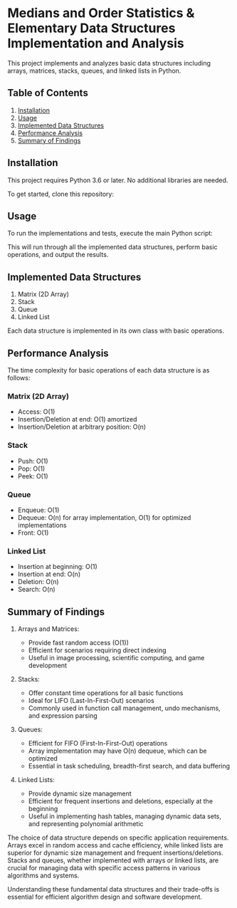 # Medians and Order Statistics & Elementary Data Structures Implementation and Analysis

This project implements and analyzes basic data structures including arrays, matrices, stacks, queues, and linked lists in Python.

## Table of Contents
1. [Installation](#installation)
2. [Usage](#usage)
3. [Implemented Data Structures](#implemented-data-structures)
4. [Performance Analysis](#performance-analysis)
5. [Summary of Findings](#summary-of-findings)

## Installation

This project requires Python 3.6 or later. No additional libraries are needed.

To get started, clone this repository:

## Usage

To run the implementations and tests, execute the main Python script:

This will run through all the implemented data structures, perform basic operations, and output the results.

## Implemented Data Structures

1. Matrix (2D Array)
2. Stack
3. Queue
4. Linked List

Each data structure is implemented in its own class with basic operations.

## Performance Analysis

The time complexity for basic operations of each data structure is as follows:

### Matrix (2D Array)
- Access: O(1)
- Insertion/Deletion at end: O(1) amortized
- Insertion/Deletion at arbitrary position: O(n)

### Stack
- Push: O(1)
- Pop: O(1)
- Peek: O(1)

### Queue
- Enqueue: O(1)
- Dequeue: O(n) for array implementation, O(1) for optimized implementations
- Front: O(1)

### Linked List
- Insertion at beginning: O(1)
- Insertion at end: O(n)
- Deletion: O(n)
- Search: O(n)

## Summary of Findings

1. Arrays and Matrices:
   - Provide fast random access (O(1))
   - Efficient for scenarios requiring direct indexing
   - Useful in image processing, scientific computing, and game development

2. Stacks:
   - Offer constant time operations for all basic functions
   - Ideal for LIFO (Last-In-First-Out) scenarios
   - Commonly used in function call management, undo mechanisms, and expression parsing

3. Queues:
   - Efficient for FIFO (First-In-First-Out) operations
   - Array implementation may have O(n) dequeue, which can be optimized
   - Essential in task scheduling, breadth-first search, and data buffering

4. Linked Lists:
   - Provide dynamic size management
   - Efficient for frequent insertions and deletions, especially at the beginning
   - Useful in implementing hash tables, managing dynamic data sets, and representing polynomial arithmetic

The choice of data structure depends on specific application requirements. Arrays excel in random access and cache efficiency, while linked lists are superior for dynamic size management and frequent insertions/deletions. Stacks and queues, whether implemented with arrays or linked lists, are crucial for managing data with specific access patterns in various algorithms and systems.

Understanding these fundamental data structures and their trade-offs is essential for efficient algorithm design and software development.
